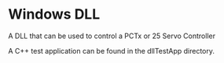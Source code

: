 # Windows DLL

A DLL that can be used to control a PCTx or 25 Servo Controller

A C++ test application can be found in the dllTestApp directory.
